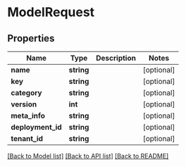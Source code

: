 # ModelRequest

## Properties
Name | Type | Description | Notes
------------ | ------------- | ------------- | -------------
**name** | **string** |  | [optional] 
**key** | **string** |  | [optional] 
**category** | **string** |  | [optional] 
**version** | **int** |  | [optional] 
**meta_info** | **string** |  | [optional] 
**deployment_id** | **string** |  | [optional] 
**tenant_id** | **string** |  | [optional] 

[[Back to Model list]](../README.md#documentation-for-models) [[Back to API list]](../README.md#documentation-for-api-endpoints) [[Back to README]](../README.md)


